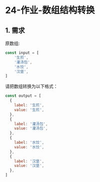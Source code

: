 # 24-作业-数组结构转换

## 1. 需求

原数组:

```javascript
const input = [
    '生煎',
    '灌汤包',
    '水饺',
    '汉堡',
]
```

请把数组转换为以下格式：

```javascript
const output = [
  {
    label: '生煎',
    value: '生煎',
  },
  {
    label: '灌汤包',
    value: '灌汤包',
  },
  {
    label: '水饺',
    value: '水饺',
  },
  {
    label: '汉堡',
    value: '汉堡',
  },
]
```